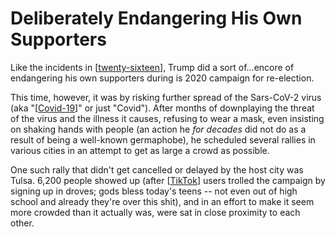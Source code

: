 # Deliberately Endangering His Own Supporters

Like the incidents in [[twenty-sixteen]], Trump did a sort of...encore of endangering his own supporters during is 2020 campaign for re-election.

This time, however, it was by risking further spread of the Sars-CoV-2 virus (aka "[[Covid-19]]" or just "Covid"). After months of downplaying the threat of the virus and the illness it causes, refusing to wear a mask, even insisting on shaking hands with people (an action he _for decades_ did not do as a result of being a well-known germaphobe), he scheduled several rallies in various cities in an attempt to get as large a crowd as possible. 

One such rally that didn't get cancelled or delayed by the host city was Tulsa. 6,200 people showed up (after [[TikTok]] users trolled the campaign by signing up in droves; gods bless today's teens -- not even out of high school and already they're over this shit), and in an effort to make it seem more crowded than it actually was, were sat in close proximity to each other.

[//begin]: # "Autogenerated link references for markdown compatibility"
[twenty-sixteen]: twenty-sixteen "Twenty-sixteen"
[Covid-19]: covid-19 "Covid 19"
[TikTok]: tiktok "TikTok"
[//end]: # "Autogenerated link references"